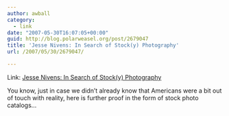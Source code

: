 ```yaml
---
author: awball
category:
  - link
date: "2007-05-30T16:07:05+00:00"
guid: http://blog.polarweasel.org/post/2679047
title: 'Jesse Nivens: In Search of Stock(y) Photography'
url: /2007/05/30/2679047/

---
```

Link: [Jesse Nivens: In Search of Stock(y) Photography](http://www.designobserver.com/archives/024062.html)

You know, just in case we didn’t already know that Americans were a bit out of touch with reality, here is further proof in the form of stock photo catalogs…
